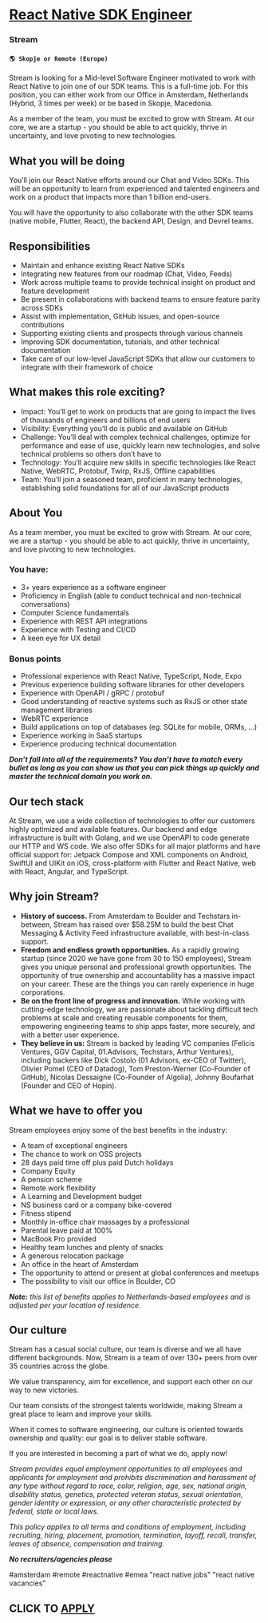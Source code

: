 # [React Native SDK Engineer ](https://www.remotewlb.com/apply/react-native-sdk-engineer)  
### Stream  
#### `🌎 Skopje or Remote (Europe)`  

Stream is looking for a Mid-level Software Engineer motivated to work with React Native to join one of our SDK teams. This is a full-time job. For this position, you can either work from our Office in Amsterdam, Netherlands (Hybrid, 3 times per week) or be based in Skopje, Macedonia.

As a member of the team, you must be excited to grow with Stream. At our core, we are a startup - you should be able to act quickly, thrive in uncertainty, and love pivoting to new technologies.

## **What you will be doing**

You’ll join our React Native efforts around our Chat and Video SDKs. This will be an opportunity to learn from experienced and talented engineers and work on a product that impacts more than 1 billion end-users.

You will have the opportunity to also collaborate with the other SDK teams (native mobile, Flutter, React), the backend API, Design, and Devrel teams.

## **Responsibilities**

  * Maintain and enhance existing React Native SDKs
  * Integrating new features from our roadmap (Chat, Video, Feeds)
  * Work across multiple teams to provide technical insight on product and feature development
  * Be present in collaborations with backend teams to ensure feature parity across SDKs
  * Assist with implementation, GitHub issues, and open-source contributions
  * Supporting existing clients and prospects through various channels
  * Improving SDK documentation, tutorials, and other technical documentation
  * Take care of our low-level JavaScript SDKs that allow our customers to integrate with their framework of choice

## **What makes this role exciting?**

  * Impact: You’ll get to work on products that are going to impact the lives of thousands of engineers and billions of end users
  * Visibility: Everything you’ll do is public and available on GitHub
  * Challenge: You’ll deal with complex technical challenges, optimize for performance and ease of use, quickly learn new technologies, and solve technical problems so others don’t have to
  * Technology: You’ll acquire new skills in specific technologies like React Native, WebRTC, Protobuf, Twirp, RxJS, Offline capabilities
  * Team: You’ll join a seasoned team, proficient in many technologies, establishing solid foundations for all of our JavaScript products

## **About You**

As a team member, you must be excited to grow with Stream. At our core, we are a startup - you should be able to act quickly, thrive in uncertainty, and love pivoting to new technologies.

### **You have:**

  * 3+ years experience as a software engineer
  * Proficiency in English (able to conduct technical and non-technical conversations)
  * Computer Science fundamentals
  * Experience with REST API integrations
  * Experience with Testing and CI/CD
  * A keen eye for UX detail

### **Bonus points**

  * Professional experience with React Native, TypeScript, Node, Expo
  * Previous experience building software libraries for other developers
  * Experience with OpenAPI / gRPC / protobuf
  * Good understanding of reactive systems such as RxJS or other state management libraries
  * WebRTC experience
  * Build applications on top of databases (eg. SQLite for mobile, ORMs, …)
  * Experience working in SaaS startups
  * Experience producing technical documentation

**_Don’t fall into all of the requirements? You don’t have to match every bullet as long as you can show us that you can pick things up quickly and master the technical domain you work on._**

## **Our tech stack**

At Stream, we use a wide collection of technologies to offer our customers highly optimized and available features. Our backend and edge infrastructure is built with Golang, and we use OpenAPI to code generate our HTTP and WS code. We also offer SDKs for all major platforms and have official support for: Jetpack Compose and XML components on Android, SwiftUI and UIKit on iOS, cross-platform with Flutter and React Native, web with React, Angular, and TypeScript.

## **Why join Stream?**

  * **History of success.** From Amsterdam to Boulder and Techstars in-between, Stream has raised over $58.25M to build the best Chat Messaging & Activity Feed infrastructure available, with best-in-class support.
  * **Freedom and endless growth opportunities.** As a rapidly growing startup (since 2020 we have gone from 30 to 150 employees), Stream gives you unique personal and professional growth opportunities. The opportunity of true ownership and accountability has a massive impact on your career. These are the things you can rarely experience in huge corporations.
  * **Be on the front line of progress and innovation.** While working with cutting-edge technology, we are passionate about tackling difficult tech problems at scale and creating reusable components for them, empowering engineering teams to ship apps faster, more securely, and with a better user experience.
  * **They believe in us:** Stream is backed by leading VC companies (Felicis Ventures, GGV Capital, 01.Advisors, Techstars, Arthur Ventures), including backers like Dick Costolo (01 Advisors, ex-CEO of Twitter), Olivier Pomel (CEO of Datadog), Tom Preston-Werner (Co-Founder of GitHub), Nicolas Dessaigne (Co-Founder of Algolia), Johnny Boufarhat (Founder and CEO of Hopin).

## **What we have to offer you**

Stream employees enjoy some of the best benefits in the industry:

  * A team of exceptional engineers
  * The chance to work on OSS projects 
  * 28 days paid time off plus paid Dutch holidays
  * Company Equity
  * A pension scheme
  * Remote work flexibility
  * A Learning and Development budget
  * NS business card or a company bike-covered
  * Fitness stipend
  * Monthly in-office chair massages by a professional
  * Parental leave paid at 100%
  * MacBook Pro provided
  * Healthy team lunches and plenty of snacks
  * A generous relocation package
  * An office in the heart of Amsterdam
  * The opportunity to attend or present at global conferences and meetups
  * The possibility to visit our office in Boulder, CO

**_Note:_** _this list of benefits applies to Netherlands-based employees and is adjusted per your location of residence._

## **Our culture**

Stream has a casual social culture, our team is diverse and we all have different backgrounds. Now, Stream is a team of over 130+ peers from over 35 countries across the globe.

We value transparency, aim for excellence, and support each other on our way to new victories.

Our team consists of the strongest talents worldwide, making Stream a great place to learn and improve your skills.

When it comes to software engineering, our culture is oriented towards ownership and quality: our goal is to deliver stable software.

If you are interested in becoming a part of what we do, apply now!

_Stream provides equal employment opportunities to all employees and applicants for employment and prohibits discrimination and harassment of any type without regard to race, color, religion, age, sex, national origin, disability status, genetics, protected veteran status, sexual orientation, gender identity or expression, or any other characteristic protected by federal, state or local laws._

_This policy applies to all terms and conditions of employment, including recruiting, hiring, placement, promotion, termination, layoff, recall, transfer, leaves of absence, compensation and training._

**_No recruiters/agencies please_**

#amsterdam #remote #reactnative #emea "react native jobs" "react native vacancies"

  
## CLICK TO [APPLY](https://www.remotewlb.com/apply/react-native-sdk-engineer)

